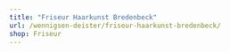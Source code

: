 ```yaml
---
title: "Friseur Haarkunst Bredenbeck"
url: /wennigsen-deister/friseur-haarkunst-bredenbeck/
shop: Friseur
---
```

